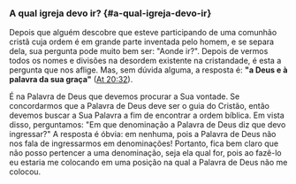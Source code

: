 ### A qual igreja devo ir? {#a-qual-igreja-devo-ir}

Depois que alguém descobre que esteve participando de uma comunhão cristã cuja ordem é em grande parte inventada pelo homem, e se separa dela, sua pergunta pode muito bem ser: &quot;Aonde ir?&quot;. Depois de vermos todos os nomes e divisões na desordem existente na cristandade, é esta a pergunta que nos aflige. Mas, sem dúvida alguma, a resposta é: **&quot;a Deus e à palavra da sua graça&quot;** ([At 20:32](http://bibliaonline.com.br/acf/atos/20/32)).

É na Palavra de Deus que devemos procurar a Sua vontade. Se concordarmos que a Palavra de Deus deve ser o guia do Cristão, então devemos buscar a Sua Palavra a fim de encontrar a ordem bíblica. Em vista disso, perguntamos: &quot;Em que denominação a Palavra de Deus diz que devo ingressar?&quot; A resposta é óbvia: em nenhuma, pois a Palavra de Deus não nos fala de ingressarmos em denominações! Portanto, fica bem claro que não posso pertencer a uma denominação, seja ela qual for, pois ao fazê-lo eu estaria me colocando em uma posição na qual a Palavra de Deus não me colocou.